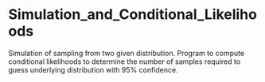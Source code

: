 # Simulation_and_Conditional_Likelihoods
Simulation of sampling from two given distribution. Program to compute conditional likelihoods to determine the number of samples required to guess underlying distribution with 95% confidence.
